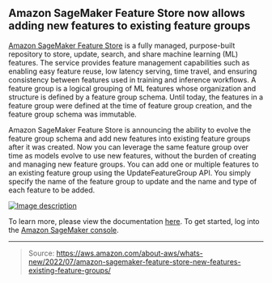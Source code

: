 ## Amazon SageMaker Feature Store now allows adding new features to existing feature groups

[Amazon SageMaker Feature Store](https://aws.amazon.com/sagemaker/feature-store/) is a fully managed, purpose-built repository to store, update, search, and share machine learning (ML) features. The service provides feature management capabilities such as enabling easy feature reuse, low latency serving, time travel, and ensuring consistency between features used in training and inference workflows. A feature group is a logical grouping of ML features whose organization and structure is defined by a feature group schema. Until today, the features in a feature group were defined at the time of feature group creation, and the feature group schema was immutable.

Amazon SageMaker Feature Store is announcing the ability to evolve the feature group schema and add new features into existing feature groups after it was created. Now you can leverage the same feature group over time as models evolve to use new features, without the burden of creating and managing new feature groups. You can add one or multiple features to an existing feature group using the UpdateFeatureGroup API. You simply specify the name of the feature group to update and the name and type of each feature to be added.

[![Image description](https://dev-to-uploads.s3.amazonaws.com/uploads/articles/5m15zsqp4eb1szj9b681.png)](https://k21technologies.samcart.com/referral/gBBzLUFj/wZNqvQpM5mBn2g53)

To learn more, please view the documentation [here](https://docs.aws.amazon.com/sagemaker/latest/dg/feature-store-update-feature-group.html). To get started, log into the [Amazon SageMaker console](https://console.aws.amazon.com/sagemaker/home).

---

> Source: https://aws.amazon.com/about-aws/whats-new/2022/07/amazon-sagemaker-feature-store-new-features-existing-feature-groups/